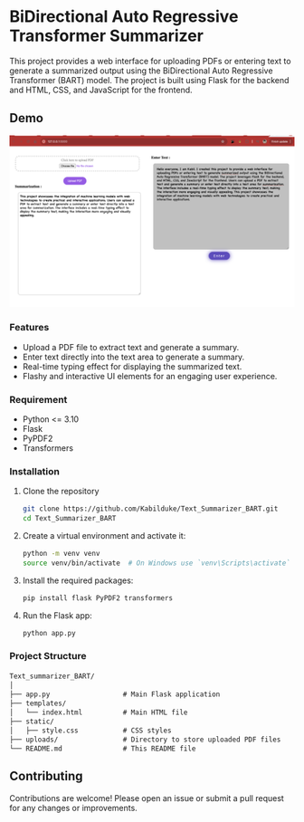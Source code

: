 # BiDirectional Auto Regressive Transformer Summarizer
This project provides a web interface for uploading PDFs or entering text to generate a summarized output using the BiDirectional Auto Regressive Transformer (BART) model. 
The project is built using Flask for the backend and HTML, CSS, and JavaScript for the frontend.

## Demo
![Model ShowCase:](https://github.com/Kabilduke/Text_Summarizer_BART/blob/main/Output%2C%20result%20or%20what%20ever%20you%20call%20it.png)


### Features
- Upload a PDF file to extract text and generate a summary.
- Enter text directly into the text area to generate a summary.
- Real-time typing effect for displaying the summarized text.
- Flashy and interactive UI elements for an engaging user experience.

### Requirement 
- Python <= 3.10
- Flask
- PyPDF2
- Transformers

### Installation
1. Clone the repository
   ```sh
   git clone https://github.com/Kabilduke/Text_Summarizer_BART.git
   cd Text_Summarizer_BART
   ```

3. Create a virtual environment and activate it:
   ```sh
   python -m venv venv
   source venv/bin/activate  # On Windows use `venv\Scripts\activate`
   ```

3. Install the required packages:
   ```sh
   pip install flask PyPDF2 transformers
   ```
   
4. Run the Flask app:
    ```sh
    python app.py
    ```

### Project Structure
```plaintext
Text_summarizer_BART/
│
├── app.py                  # Main Flask application
├── templates/
│   └── index.html          # Main HTML file
├── static/
│   ├── style.css           # CSS styles
├── uploads/                # Directory to store uploaded PDF files
└── README.md               # This README file
```

## Contributing
Contributions are welcome! Please open an issue or submit a pull request for any changes or improvements.
